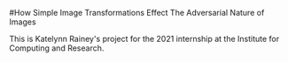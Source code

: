 #How Simple Image Transformations Effect The Adversarial Nature of Images

This is Katelynn Rainey's project for the 2021 internship at the Institute for Computing and Research.

